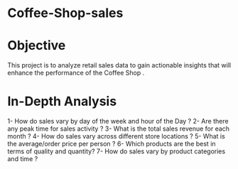 # Coffee-Shop-sales

# Objective
This project is to analyze retail sales data to gain actionable insights that will enhance the performance of the Coffee Shop .

# In-Depth Analysis 
1- How do sales vary by day of the week and hour of the Day ?
2- Are there any peak time for sales activity ?
3- What is the total sales revenue for each month ?
4- How do sales vary across different store locations ?
5- What is the average/order price per person ?
6- Which products are the best in terms of quality and quantity?
7- How do sales vary by product categories and time ?
